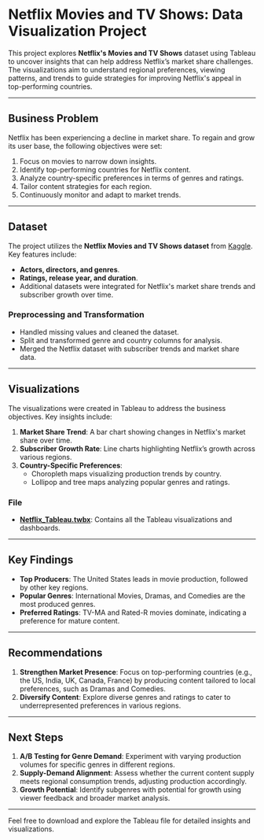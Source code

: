 
# **Netflix Movies and TV Shows: Data Visualization Project**

This project explores **Netflix's Movies and TV Shows** dataset using Tableau to uncover insights that can help address Netflix’s market share challenges. The visualizations aim to understand regional preferences, viewing patterns, and trends to guide strategies for improving Netflix's appeal in top-performing countries.

---

## **Business Problem**
Netflix has been experiencing a decline in market share. To regain and grow its user base, the following objectives were set:
1. Focus on movies to narrow down insights.
2. Identify top-performing countries for Netflix content.
3. Analyze country-specific preferences in terms of genres and ratings.
4. Tailor content strategies for each region.
5. Continuously monitor and adapt to market trends.

---

## **Dataset**
The project utilizes the **Netflix Movies and TV Shows dataset** from [Kaggle](https://www.kaggle.com/datasets/shivamb/netflix-shows). Key features include:
- **Actors, directors, and genres**.
- **Ratings, release year, and duration**.
- Additional datasets were integrated for Netflix's market share trends and subscriber growth over time.

### **Preprocessing and Transformation**
- Handled missing values and cleaned the dataset.
- Split and transformed genre and country columns for analysis.
- Merged the Netflix dataset with subscriber trends and market share data.

---

## **Visualizations**
The visualizations were created in Tableau to address the business objectives. Key insights include:
1. **Market Share Trend**: A bar chart showing changes in Netflix's market share over time.
2. **Subscriber Growth Rate**: Line charts highlighting Netflix’s growth across various regions.
3. **Country-Specific Preferences**: 
   - Choropleth maps visualizing production trends by country.
   - Lollipop and tree maps analyzing popular genres and ratings.

### **File**
- **[Netflix_Tableau.twbx](Netflix_Tableau.twbx)**: Contains all the Tableau visualizations and dashboards.

---

## **Key Findings**
- **Top Producers**: The United States leads in movie production, followed by other key regions.
- **Popular Genres**: International Movies, Dramas, and Comedies are the most produced genres.
- **Preferred Ratings**: TV-MA and Rated-R movies dominate, indicating a preference for mature content.

---

## **Recommendations**
1. **Strengthen Market Presence**: Focus on top-performing countries (e.g., the US, India, UK, Canada, France) by producing content tailored to local preferences, such as Dramas and Comedies.
2. **Diversify Content**: Explore diverse genres and ratings to cater to underrepresented preferences in various regions.

---

## **Next Steps**
1. **A/B Testing for Genre Demand**: Experiment with varying production volumes for specific genres in different regions.
2. **Supply-Demand Alignment**: Assess whether the current content supply meets regional consumption trends, adjusting production accordingly.
3. **Growth Potential**: Identify subgenres with potential for growth using viewer feedback and broader market analysis.

---

Feel free to download and explore the Tableau file for detailed insights and visualizations.

